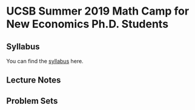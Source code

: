 UCSB Summer 2019 Math Camp for New Economics Ph.D. Students
===========================================================

## Syllabus

You can find the [syllabus](https://wjeon01.github.io/Math_Camp/MC_Syllabus_19.pdf) here.


## Lecture Notes

## Problem Sets
